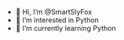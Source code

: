 - 👋 Hi, I’m @SmartSlyFox
- 👀 I’m interested in Python 
- 🌱 I’m currently learning Python

<!---
SmartSlyFox/SmartSlyFox is a ✨ special ✨ repository because its `README.md` (this file) appears on your GitHub profile.
You can click the Preview link to take a look at your changes.
--->
